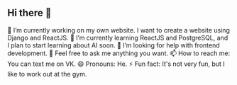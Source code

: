 ## Hi there 👋
🔭 I’m currently working on my own website. I want to create a website using Django and ReactJS.
🌱 I’m currently learning ReactJS and PostgreSQL, and I plan to start learning about AI soon.
🤔 I’m looking for help with frontend development.
💬 Feel free to ask me anything you want.
📫 How to reach me: You can text me on VK.
😄 Pronouns: He.
⚡ Fun fact: It's not very fun, but I like to work out at the gym.


